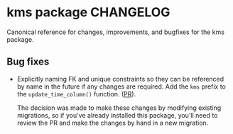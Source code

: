 # kms package CHANGELOG

Canonical reference for changes, improvements, and bugfixes for the kms package.

## Bug fixes
* Explicitly naming FK and unique constraints so they can be referenced by name
  in the future if any changes are required. Add the `kms` prefix to the
  `update_time_column()` function. 
  ([PR](https://github.com/hashicorp/go-kms-wrapping/pull/88)).

  The decision was made to make these changes by modifying existing migrations,
  so if you've already installed this package, you'll need to review the PR and
  make the changes by hand in a new migration.



